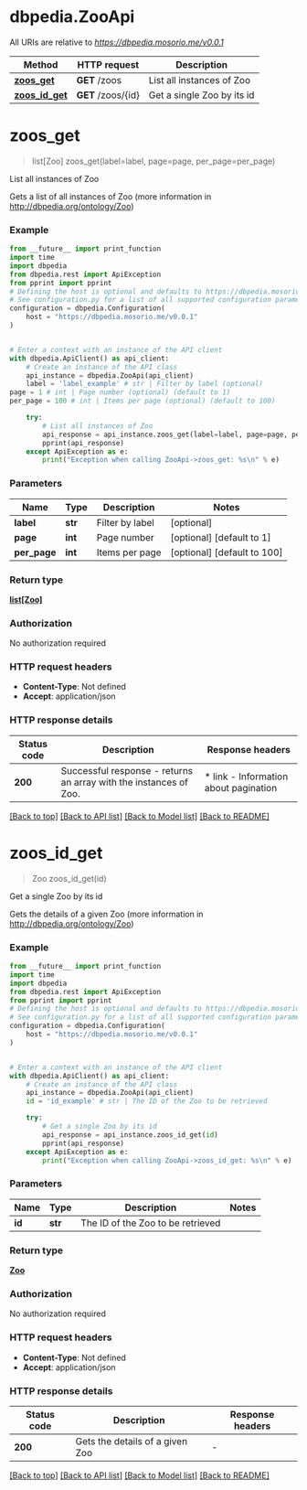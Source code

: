 # dbpedia.ZooApi

All URIs are relative to *https://dbpedia.mosorio.me/v0.0.1*

Method | HTTP request | Description
------------- | ------------- | -------------
[**zoos_get**](ZooApi.md#zoos_get) | **GET** /zoos | List all instances of Zoo
[**zoos_id_get**](ZooApi.md#zoos_id_get) | **GET** /zoos/{id} | Get a single Zoo by its id


# **zoos_get**
> list[Zoo] zoos_get(label=label, page=page, per_page=per_page)

List all instances of Zoo

Gets a list of all instances of Zoo (more information in http://dbpedia.org/ontology/Zoo)

### Example

```python
from __future__ import print_function
import time
import dbpedia
from dbpedia.rest import ApiException
from pprint import pprint
# Defining the host is optional and defaults to https://dbpedia.mosorio.me/v0.0.1
# See configuration.py for a list of all supported configuration parameters.
configuration = dbpedia.Configuration(
    host = "https://dbpedia.mosorio.me/v0.0.1"
)


# Enter a context with an instance of the API client
with dbpedia.ApiClient() as api_client:
    # Create an instance of the API class
    api_instance = dbpedia.ZooApi(api_client)
    label = 'label_example' # str | Filter by label (optional)
page = 1 # int | Page number (optional) (default to 1)
per_page = 100 # int | Items per page (optional) (default to 100)

    try:
        # List all instances of Zoo
        api_response = api_instance.zoos_get(label=label, page=page, per_page=per_page)
        pprint(api_response)
    except ApiException as e:
        print("Exception when calling ZooApi->zoos_get: %s\n" % e)
```

### Parameters

Name | Type | Description  | Notes
------------- | ------------- | ------------- | -------------
 **label** | **str**| Filter by label | [optional] 
 **page** | **int**| Page number | [optional] [default to 1]
 **per_page** | **int**| Items per page | [optional] [default to 100]

### Return type

[**list[Zoo]**](Zoo.md)

### Authorization

No authorization required

### HTTP request headers

 - **Content-Type**: Not defined
 - **Accept**: application/json

### HTTP response details
| Status code | Description | Response headers |
|-------------|-------------|------------------|
**200** | Successful response - returns an array with the instances of Zoo. |  * link - Information about pagination <br>  |

[[Back to top]](#) [[Back to API list]](../README.md#documentation-for-api-endpoints) [[Back to Model list]](../README.md#documentation-for-models) [[Back to README]](../README.md)

# **zoos_id_get**
> Zoo zoos_id_get(id)

Get a single Zoo by its id

Gets the details of a given Zoo (more information in http://dbpedia.org/ontology/Zoo)

### Example

```python
from __future__ import print_function
import time
import dbpedia
from dbpedia.rest import ApiException
from pprint import pprint
# Defining the host is optional and defaults to https://dbpedia.mosorio.me/v0.0.1
# See configuration.py for a list of all supported configuration parameters.
configuration = dbpedia.Configuration(
    host = "https://dbpedia.mosorio.me/v0.0.1"
)


# Enter a context with an instance of the API client
with dbpedia.ApiClient() as api_client:
    # Create an instance of the API class
    api_instance = dbpedia.ZooApi(api_client)
    id = 'id_example' # str | The ID of the Zoo to be retrieved

    try:
        # Get a single Zoo by its id
        api_response = api_instance.zoos_id_get(id)
        pprint(api_response)
    except ApiException as e:
        print("Exception when calling ZooApi->zoos_id_get: %s\n" % e)
```

### Parameters

Name | Type | Description  | Notes
------------- | ------------- | ------------- | -------------
 **id** | **str**| The ID of the Zoo to be retrieved | 

### Return type

[**Zoo**](Zoo.md)

### Authorization

No authorization required

### HTTP request headers

 - **Content-Type**: Not defined
 - **Accept**: application/json

### HTTP response details
| Status code | Description | Response headers |
|-------------|-------------|------------------|
**200** | Gets the details of a given Zoo |  -  |

[[Back to top]](#) [[Back to API list]](../README.md#documentation-for-api-endpoints) [[Back to Model list]](../README.md#documentation-for-models) [[Back to README]](../README.md)


